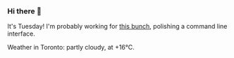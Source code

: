 ### Hi there :wave:

It's Tuesday! I'm probably working for [this bunch](https://github.com/kohofinancial), polishing a command line interface.

Weather in Toronto: partly cloudy, at +16°C.
